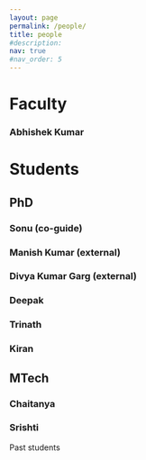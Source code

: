 ```yaml
---
layout: page
permalink: /people/
title: people
#description: 
nav: true
#nav_order: 5
---
```


# Faculty
### Abhishek Kumar

# Students
## PhD
### Sonu (co-guide)
### Manish Kumar (external)
### Divya Kumar Garg (external)
### Deepak
### Trinath
### Kiran

## MTech
### Chaitanya
### Srishti

Past students
